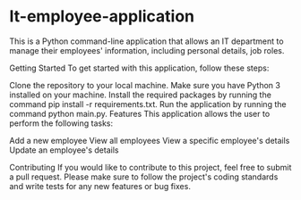 # It-employee-application
This is a Python command-line application that allows an IT department to manage their employees' information, including personal details, job roles.

Getting Started
To get started with this application, follow these steps:

Clone the repository to your local machine.
Make sure you have Python 3 installed on your machine.
Install the required packages by running the command pip install -r requirements.txt.
Run the application by running the command python main.py.
Features
This application allows the user to perform the following tasks:

Add a new employee
View all employees
View a specific employee's details
Update an employee's details

Contributing
If you would like to contribute to this project, feel free to submit a pull request. Please make sure to follow the project's coding standards and write tests for any new features or bug fixes.
